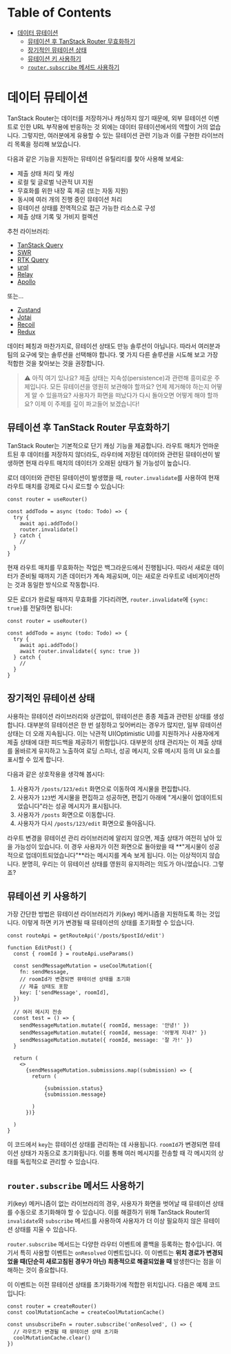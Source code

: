 # Table of Contents

- [데이터 뮤테이션](#데이터-뮤테이션)
  - [뮤테이션 후 TanStack Router 무효화하기](#뮤테이션-후-tanstack-router-무효화하기)
  - [장기적인 뮤테이션 상태](#장기적인-뮤테이션-상태)
  - [뮤테이션 키 사용하기](#뮤테이션-키-사용하기)
  - [`router.subscribe` 메서드 사용하기](#routersubscribe-메서드-사용하기)

# 데이터 뮤테이션

TanStack Router는 데이터를 저장하거나 캐싱하지 않기 때문에, 외부 뮤테이션 이벤트로 인한 URL 부작용에 반응하는 것 외에는 데이터 뮤테이션에서의 역할이 거의 없습니다. 그렇지만, 여러분에게 유용할 수 있는 뮤테이션 관련 기능과 이를 구현한 라이브러리 목록을 정리해 보았습니다.

다음과 같은 기능을 지원하는 뮤테이션 유틸리티를 찾아 사용해 보세요:

- 제출 상태 처리 및 캐싱
- 로컬 및 글로벌 낙관적 UI 지원
- 무효화를 위한 내장 훅 제공 (또는 자동 지원)
- 동시에 여러 개의 진행 중인 뮤테이션 처리
- 뮤테이션 상태를 전역적으로 접근 가능한 리소스로 구성
- 제출 상태 기록 및 가비지 컬렉션

추천 라이브러리:

- [TanStack Query](https://tanstack.com/query/latest/docs/react/guides/mutations)
- [SWR](https://swr.vercel.app/)
- [RTK Query](https://redux-toolkit.js.org/rtk-query/overview)
- [urql](https://formidable.com/open-source/urql/)
- [Relay](https://relay.dev/)
- [Apollo](https://www.apollographql.com/docs/react/)

또는...

- [Zustand](https://zustand-demo.pmnd.rs/)
- [Jotai](https://jotai.org/)
- [Recoil](https://recoiljs.org/)
- [Redux](https://redux.js.org/)

데이터 페칭과 마찬가지로, 뮤테이션 상태도 만능 솔루션이 아닙니다. 따라서 여러분과 팀의 요구에 맞는 솔루션을 선택해야 합니다. 몇 가지 다른 솔루션을 시도해 보고 가장 적합한 것을 찾아보는 것을 권장합니다.

> ⚠️ 아직 여기 있나요? 제출 상태는 지속성(persistence)과 관련해 흥미로운 주제입니다. 모든 뮤테이션을 영원히 보관해야 할까요? 언제 제거해야 하는지 어떻게 알 수 있을까요? 사용자가 화면을 떠났다가 다시 돌아오면 어떻게 해야 할까요? 이제 이 주제를 깊이 파고들어 보겠습니다!


## 뮤테이션 후 TanStack Router 무효화하기

TanStack Router는 기본적으로 단기 캐싱 기능을 제공합니다. 라우트 매치가 언마운트된 후 데이터를 저장하지 않더라도, 라우터에 저장된 데이터와 관련된 뮤테이션이 발생하면 현재 라우트 매치의 데이터가 오래된 상태가 될 가능성이 높습니다.

로더 데이터와 관련된 뮤테이션이 발생했을 때, `router.invalidate`를 사용하여 현재 라우트 매치를 강제로 다시 로드할 수 있습니다:

```tsx
const router = useRouter()

const addTodo = async (todo: Todo) => {
  try {
    await api.addTodo()
    router.invalidate()
  } catch {
    //
  }
}
```

현재 라우트 매치를 무효화하는 작업은 백그라운드에서 진행됩니다. 따라서 새로운 데이터가 준비될 때까지 기존 데이터가 계속 제공되며, 이는 새로운 라우트로 네비게이션하는 것과 동일한 방식으로 작동합니다.

모든 로더가 완료될 때까지 무효화를 기다리려면, `router.invalidate`에 `{sync: true}`를 전달하면 됩니다:

```tsx
const router = useRouter()

const addTodo = async (todo: Todo) => {
  try {
    await api.addTodo()
    await router.invalidate({ sync: true })
  } catch {
    //
  }
}
```


## 장기적인 뮤테이션 상태

사용하는 뮤테이션 라이브러리와 상관없이, 뮤테이션은 종종 제출과 관련된 상태를 생성합니다. 대부분의 뮤테이션은 한 번 설정하고 잊어버리는 경우가 많지만, 일부 뮤테이션 상태는 더 오래 지속됩니다. 이는 낙관적 UI(Optimistic UI)를 지원하거나 사용자에게 제출 상태에 대한 피드백을 제공하기 위함입니다. 대부분의 상태 관리자는 이 제출 상태를 올바르게 유지하고 노출하여 로딩 스피너, 성공 메시지, 오류 메시지 등의 UI 요소를 표시할 수 있게 합니다.

다음과 같은 상호작용을 생각해 봅시다:

1. 사용자가 `/posts/123/edit` 화면으로 이동하여 게시물을 편집합니다.
2. 사용자가 `123`번 게시물을 편집하고 성공하면, 편집기 아래에 "게시물이 업데이트되었습니다"라는 성공 메시지가 표시됩니다.
3. 사용자가 `/posts` 화면으로 이동합니다.
4. 사용자가 다시 `/posts/123/edit` 화면으로 돌아옵니다.

라우트 변경을 뮤테이션 관리 라이브러리에 알리지 않으면, 제출 상태가 여전히 남아 있을 가능성이 있습니다. 이 경우 사용자가 이전 화면으로 돌아왔을 때 **"게시물이 성공적으로 업데이트되었습니다"**라는 메시지를 계속 보게 됩니다. 이는 이상적이지 않습니다. 분명히, 우리는 이 뮤테이션 상태를 영원히 유지하려는 의도가 아니었습니다. 그렇죠?


## 뮤테이션 키 사용하기

가장 간단한 방법은 뮤테이션 라이브러리가 키(key) 메커니즘을 지원하도록 하는 것입니다. 이렇게 하면 키가 변경될 때 뮤테이션의 상태를 초기화할 수 있습니다.

```tsx
const routeApi = getRouteApi('/posts/$postId/edit')

function EditPost() {
  const { roomId } = routeApi.useParams()

  const sendMessageMutation = useCoolMutation({
    fn: sendMessage,
    // roomId가 변경되면 뮤테이션 상태를 초기화
    // 제출 상태도 포함
    key: ['sendMessage', roomId],
  })

  // 여러 메시지 전송
  const test = () => {
    sendMessageMutation.mutate({ roomId, message: '안녕!' })
    sendMessageMutation.mutate({ roomId, message: '어떻게 지내?' })
    sendMessageMutation.mutate({ roomId, message: '잘 가!' })
  }

  return (
    <>
      {sendMessageMutation.submissions.map((submission) => {
        return (
          
            {submission.status}
            {submission.message}
          
        )
      })}
    
  )
}
```

이 코드에서 `key`는 뮤테이션 상태를 관리하는 데 사용됩니다. `roomId`가 변경되면 뮤테이션 상태가 자동으로 초기화됩니다. 이를 통해 여러 메시지를 전송할 때 각 메시지의 상태를 독립적으로 관리할 수 있습니다.


## `router.subscribe` 메서드 사용하기

키(key) 메커니즘이 없는 라이브러리의 경우, 사용자가 화면을 벗어날 때 뮤테이션 상태를 수동으로 초기화해야 할 수 있습니다. 이를 해결하기 위해 TanStack Router의 `invalidate`와 `subscribe` 메서드를 사용하여 사용자가 더 이상 필요하지 않은 뮤테이션 상태를 지울 수 있습니다.

`router.subscribe` 메서드는 다양한 라우터 이벤트에 콜백을 등록하는 함수입니다. 여기서 특히 사용할 이벤트는 `onResolved` 이벤트입니다. 이 이벤트는 **위치 경로가 변경되었을 때(단순히 새로고침된 경우가 아닌) 최종적으로 해결되었을 때** 발생한다는 점을 이해하는 것이 중요합니다.

이 이벤트는 이전 뮤테이션 상태를 초기화하기에 적합한 위치입니다. 다음은 예제 코드입니다:

```tsx
const router = createRouter()
const coolMutationCache = createCoolMutationCache()

const unsubscribeFn = router.subscribe('onResolved', () => {
  // 라우트가 변경될 때 뮤테이션 상태 초기화
  coolMutationCache.clear()
})
```


